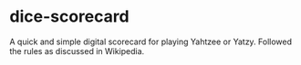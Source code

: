 # dice-scorecard

A quick and simple digital scorecard for playing Yahtzee or Yatzy. Followed the rules as discussed in Wikipedia.
